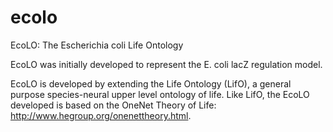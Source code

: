 # ecolo
EcoLO: The Escherichia coli Life Ontology

EcoLO was initially developed to represent the E. coli lacZ regulation model.

EcoLO is developed by extending the Life Ontology (LifO), a general purpose species-neural upper level ontology of life. Like LifO, the EcoLO developed is based on the OneNet Theory of Life: http://www.hegroup.org/onenettheory.html.  


